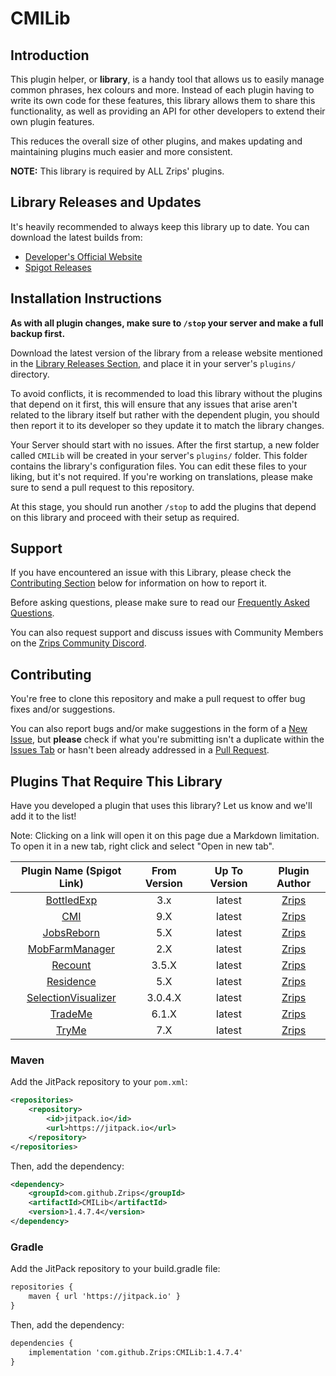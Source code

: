 # CMILib

## Introduction

This plugin helper, or **library**, is a handy tool that allows us to easily manage common phrases, hex colours and more. Instead of each plugin having to write its own code for these features, this library allows them to share this functionality, as well as providing an API for other developers to extend their own plugin features. 

This reduces the overall size of other plugins, and makes updating and maintaining plugins much easier and more consistent.

**NOTE:** This library is required by ALL Zrips' plugins.

## Library Releases and Updates

It's heavily recommended to always keep this library up to date. You can download the latest builds from:

- [Developer's Official Website](https://www.zrips.net/cmilib/)
- [Spigot Releases](https://www.spigotmc.org/resources/87610/)

## Installation Instructions

**As with all plugin changes, make sure to `/stop` your server and make a full backup first.**

Download the latest version of the library from a release website mentioned in the [Library Releases Section](#library-releases-and-updates), and place it in your server's `plugins/` directory.

To avoid conflicts, it is recommended to load this library without the plugins that depend on it first, this will ensure that any issues that arise aren't related to the library itself but rather with the dependent plugin, you should then report it to its developer so they update it to match the library changes.

Your Server should start with no issues. After the first startup, a new folder called `CMILib` will be created in your server's `plugins/` folder. This folder contains the library's configuration files. You can edit these files to your liking, but it's not required.
If you're working on translations, please make sure to send a pull request to this repository.

At this stage, you should run another `/stop` to add the plugins that depend on this library and proceed with their setup as required.

## Support

If you have encountered an issue with this Library, please check the [Contributing Section](#contributing) below for information on how to report it.

Before asking questions, please make sure to read our [Frequently Asked Questions](https://www.zrips.net/cmilib/faq/).

You can also request support and discuss issues with Community Members on the [Zrips Community Discord](https://discord.gg/dDMamN4).

## Contributing

You're free to clone this repository and make a pull request to offer bug fixes and/or suggestions.

You can also report bugs and/or make suggestions in the form of a [New Issue](https://github.com/Zrips/CMILib/issues/new), but **please** check if what you're submitting isn't a duplicate within the [Issues Tab](https://github.com/Zrips/CMILib/issues) or hasn't been already addressed in a [Pull Request](https://github.com/Zrips/CMILib/pulls).

## Plugins That Require This Library

Have you developed a plugin that uses this library? Let us know and we'll add it to the list!

Note: Clicking on a link will open it on this page due a Markdown limitation. To open it in a new tab, right click and select "Open in new tab".

|                                                   Plugin Name (Spigot Link)                                                    | From Version | Up To Version |                          Plugin Author                           |
|:------------------------------------------------------------------------------------------------------------------------------:|:------------:|:-------------:|:----------------------------------------------------------------:|
|                               [BottledExp](https://www.spigotmc.org/resources/bottledexp.2815/)                                |     3.x      |    latest     | [Zrips](https://www.spigotmc.org/resources/authors/zrips.24572/) |
| [CMI](https://www.spigotmc.org/resources/cmi-298-commands-insane-kits-portals-essentials-economy-mysql-sqlite-much-more.3742/) |     9.X      |    latest     | [Zrips](https://www.spigotmc.org/resources/authors/zrips.24572/) |
|                               [JobsReborn](https://www.spigotmc.org/resources/jobs-reborn.4216/)                               |     5.X      |    latest     | [Zrips](https://www.spigotmc.org/resources/authors/zrips.24572/) |
|     [MobFarmManager](https://www.spigotmc.org/resources/mob-farm-manager-supports-1-7-10-up-to-1-19-hopper-support.15127/)     |     2.X      |    latest     | [Zrips](https://www.spigotmc.org/resources/authors/zrips.24572/) |
|                                  [Recount](https://www.spigotmc.org/resources/recount.3962/)                                   |    3.5.X     |    latest     | [Zrips](https://www.spigotmc.org/resources/authors/zrips.24572/) |
|                       [Residence](https://www.spigotmc.org/resources/residence-1-7-10-up-to-1-19.11480/)                       |     5.X      |    latest     | [Zrips](https://www.spigotmc.org/resources/authors/zrips.24572/) |
|                     [SelectionVisualizer](https://www.spigotmc.org/resources/selection-visualizer.22631/)                      |   3.0.4.X    |    latest     | [Zrips](https://www.spigotmc.org/resources/authors/zrips.24572/) |
|           [TradeMe](https://www.spigotmc.org/resources/trademe-with-api-to-create-custom-trades-1-7-10-1-19-x.7544/)           |    6.1.X     |    latest     | [Zrips](https://www.spigotmc.org/resources/authors/zrips.24572/) |
|                                    [TryMe](https://www.spigotmc.org/resources/tryme.3330/)                                     |     7.X      |    latest     | [Zrips](https://www.spigotmc.org/resources/authors/zrips.24572/) |

### Maven

Add the JitPack repository to your `pom.xml`:

```xml
<repositories>
    <repository>
        <id>jitpack.io</id>
        <url>https://jitpack.io</url>
    </repository>
</repositories>
```
Then, add the dependency:
```xml
<dependency>
    <groupId>com.github.Zrips</groupId>
    <artifactId>CMILib</artifactId>
    <version>1.4.7.4</version>
</dependency>
```

### Gradle
Add the JitPack repository to your build.gradle file:

```xml
repositories {
    maven { url 'https://jitpack.io' }
}
```
Then, add the dependency:
```xml
dependencies {
    implementation 'com.github.Zrips:CMILib:1.4.7.4'
}
```
